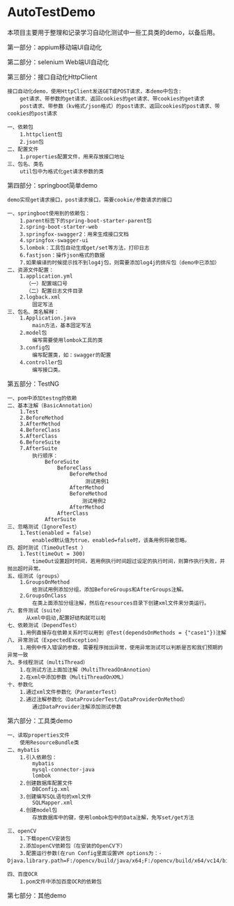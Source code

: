 # AutoTestDemo

本项目主要用于整理和记录学习自动化测试中一些工具类的demo，以备后用。

第一部分：appium移动端UI自动化

第二部分：selenium Web端UI自动化

第三部分：接口自动化HttpClient

    接口自动化demo，使用HttpClient发送GET或POST请求，本demo中包含:
        get请求、带参数的get请求、返回cookies的get请求、带cookies的get请求
        post请求、带参数（kv格式/json格式）的post请求、返回cookies的post请求、带cookies的post请求
    
    一、依赖包
        1.httpclient包
        2.json包
    二、配置文件
        1.properties配置文件，用来存放接口地址
    三、包名、类名
        util包中为格式化get请求参数的类
        
第四部分：springboot简单demo
   
    demo实现get请求接口，post请求接口，需要cookie/参数请求的接口
    
    一、springboot使用到的依赖包：
        1.parent标签下的spring-boot-starter-parent包
        2.spring-boot-starter-web
        3.springfox-swagger2：用来生成接口文档
        4.springfox-swagger-ui
        5.lombok：工具包自动生成get/set等方法，打印日志
        6.fastjson：操作json格式的数据
        7.如果编译的时候提示找不到log4j包，则需要添加log4j的排斥包（demo中已添加）
    二、资源文件配置：
        1.application.yml 
          （一）配置端口号
          （二）配置日志文件目录
        2.logback.xml
            固定写法
    三、包名、类名解释：
        1.Application.java
            main方法，基本固定写法
        2.model包
            编写需要使用lombok工具的类
        3.config包
            编写配置类，如：swagger的配置
        4.controller包
            编写接口类。

第五部分：TestNG

    一、pom中添加testng的依赖
    二、基本注解（BasicAnnotation）
        1.Test
        2.BeforeMethod
        3.AfterMethod
        4.BeforeClass
        5.AfterClass
        6.BeforeSuite
        7.AfterSuite
            执行顺序：
                BeforeSuite
                    BeforeClass
                        BeforeMethod
                             测试用例1
                        AfterMethod
                        BeforeMethod
                            测试用例2
                        AfterMethod
                    AfterClass
                AfterSuite
    三、忽略测试（IgnoreTest）
        1.Test(enabled = false)
            enabled默认值为true，enabled=false时，该条用例将被忽略。
    四、超时测试（TimeOutTest ）
        1.Test(timeOut = 300)
            timeOut设置超时时间，若用例执行时间超过设定的执行时间，则算作执行失败，并抛出超时异常。
    五、组测试（groups）
        1.GroupsOnMethod
            给测试用例添加分组，添加BeforeGroups和AfterGroups注解。
        2.GroupsOnClass
            在类上面添加分组注解，然后在resources目录下创建xml文件来分类运行。
    六、套件测试（suite）
          从xml中启动,配置好结构就可以啦
    七、依赖测试（DependTest）
        1.用例直接存在依赖关系时可以用到 @Test(dependsOnMethods = {"case1"})注解  
    八、异常测试（ExpectedException）
        1.用例中传入错误的参数，需要程序抛出异常，使用异常测试可以判断是否和我们预期的异常一致        
    九、多线程测试（multiThread）
        1.在测试方法上面加注解（MultiThreadOnAnnotion）
        2.在xml中添加参数（MultiThreadOnXML）    
    十、参数化
        1.通过xml文件参数化（ParamterTest）
        2.通过注解参数化（DataProviderTest/DataProviderOnMethod）
            通过DataProvider注解添加测试参数
                
第六部分：工具类demo
    
    一、读取properties文件
        使用ResourceBundle类
    二、mybatis
        1.引入依赖包：
            mybatis
            mysql-connector-java
            lombok
        2.创建数据库配置文件
            DBConfig.xml
        3.创建编写SQL语句的xml文件
            SQLMapper.xml
        4.创建model包
            存放数据库中的键，使用lombok包中的Data注解，免写set/get方法    

    三、openCV
        1.下载openCV安装包
        2.添加openCV依赖包（在安装的OpenCV下）
        3.配置运行参数(在run Config里面设置VM options为：-Djava.library.path=F:/opencv/build/java/x64;F:/opencv/build/x64/vc14/bin）
        
    四、百度OCR
        1.pom文件中添加百度OCR的依赖包
        
第七部分：其他demo